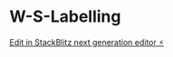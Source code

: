 # W-S-Labelling

[Edit in StackBlitz next generation editor ⚡️](https://stackblitz.com/~/github.com/nano2sillery/W-S-Labelling)